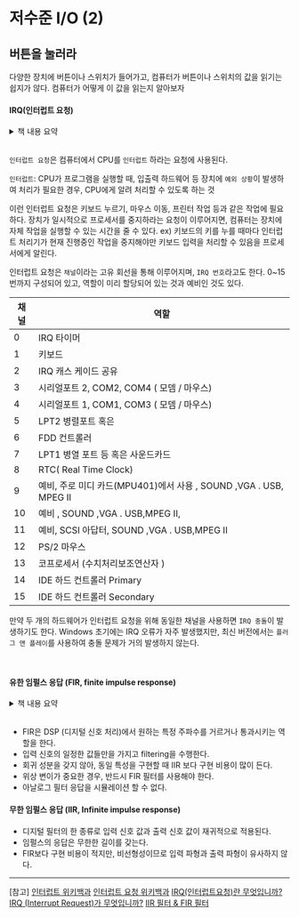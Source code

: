 # 저수준 I/O (2)

## 버튼을 눌러라

다양한 장치에 버튼이나 스위치가 들어가고, 컴퓨터가 버튼이나 스위치의 값을 읽기는 쉽지가 않다. 컴퓨터가 어떻게 이 값을 읽는지 알아보자

#### IRQ(인터럽트 요청)

<details>
<summary>책 내용 요약</summary>
<div>

![간단한 푸시 버튼 회로](https://cdn.discordapp.com/attachments/879215554379018243/987698439154458665/unknown.png)

R = 풀업 저항(pull-up)
**버튼이 눌리지 않은 경우** - 저항이 인터럽트 요청 핀에 연결된 선의 전압을 공급 전압까지 올려 논리 1을 만들어준다. - 버튼이 눌리면 저항은 전류를 제한하면서 IRQ에 논리 0을 공급한다.

 <br />

![버튼 바운스](https://media.discordapp.net/attachments/879215554379018243/987693143086493706/IMG_9661.jpg)

그럼 버튼을 눌렀다 떼면 IRQ에 입력되는 신호가 6-5의 왼쪽 신호라고 생각할 수 있다.
그러나 실제로는 버튼의 금속 조각이 접점에 닿으면 잠깐 되팅겨지면서(바운스) 접점에서 떨어진다. 이런 인터럽트가 여러 번 발생할 수 있고, 이를 디바운스 (튕김을 없앰) 해야한다.

![버튼 디바운스 타이머](https://cdn.discordapp.com/attachments/879215554379018243/987698658814357654/unknown.png)

따라서 인터럽트 핸들러에 타이머를 설정하고, 이 시간이 지나면 버튼 상태를 감지하는 방법이 있다. 그러나 이런 방법도 기계 부품이 낡음에 따라 버튼 바운스 시간이 달라져 타이머 값을 정하기 어렵다.

이런 인터럽트를 만들어내는 일종의 타이머는 대부분의 시스템에 존재한다. 이를 통해 버튼 디바운싱을 해결한다.

</div>
</details>
<br />

`인터럽트 요청`은 컴퓨터에서 CPU를 `인터럽트` 하라는 요청에 사용된다.

`인터럽트`: CPU가 프로그램을 실행할 때, 입출력 하드웨어 등 장치에 `예외 상황`이 발생하여 처리가 필요한 경우, CPU에게 알려 처리할 수 있도록 하는 것

이런 인터럽트 요청은 키보드 누르기, 마우스 이동, 프린터 작업 등과 같은 작업에 필요하다. 장치가 일시적으로 프로세서를 중지하라는 요청이 이루어지면, 컴퓨터는 장치에 자체 작업을 실행할 수 있는 시간을 줄 수 있다.
ex) 키보드의 키를 누를 때마다 인터럽트 처리기가 현재 진행중인 작업을 중지해야만 키보드 입력을 처리할 수 있음을 프로세서에게 알린다.

인터럽트 요청은 `채널`이라는 고유 회선을 통해 이루어지며, `IRQ 번호`라고도 한다.
0~15번까지 구성되어 있고, 역할이 미리 할당되어 있는 것과 예비인 것도 있다.

| 채널 | 역할                                                              |
| ---- | ----------------------------------------------------------------- |
| 0    | IRQ 타이머                                                        |
| 1    | 키보드                                                            |
| 2    | IRQ 캐스 케이드 공유                                              |
| 3    | 시리얼포트 2, COM2, COM4 ( 모뎀 / 마우스)                         |
| 4    | 시리얼포트 1, COM1, COM3 ( 모뎀 / 마우스)                         |
| 5    | LPT2 병렬포트 혹은                                                |
| 6    | FDD 컨트롤러                                                      |
| 7    | LPT1 병열 포트 등 혹은 사운드카드                                 |
| 8    | RTC( Real Time Clock)                                             |
| 9    | 예비, 주로 미디 카드(MPU401)에서 사용 , SOUND ,VGA . USB, MPEG II |
| 10   | 예비 , SOUND ,VGA . USB,MPEG II,                                  |
| 11   | 예비, SCSI 아답터, SOUND ,VGA . USB,MPEG II                       |
| 12   | PS/2 마우스                                                       |
| 13   | 코프로세서 (수치처리보조연산자 )                                  |
| 14   | IDE 하드 컨트롤러 Primary                                         |
| 15   | IDE 하드 컨트롤러 Secondary                                       |

만약 두 개의 하드웨어가 인터럽트 요청을 위해 동일한 채널을 사용하면 `IRQ 충돌`이 발생하기도 한다.
Windows 초기에는 IRQ 오류가 자주 발생했지만, 최신 버전에서는 `플러그 앤 플레이`를 사용하여 충돌 문제가 거의 발생하지 않는다.

<br />

#### 유한 임펄스 응답 (FIR, finite impulse response)

<details>
<summary>책 내용 요약</summary>
<div>
![FIR 필터 버튼 디바운서](https://mblogthumb-phinf.pstatic.net/MjAxNzEyMDVfMTYg/MDAxNTEyNDgzMzkyNTMy.UJGkD0YZ61FgBsxsZX6wwPygY-ptCMGFCPTz0aTivPQg.QBnTPIsy78oIVJzsyzhFXURq_rRvztq0uWK15sJ-SEkg.PNG.pro_000/%EC%BA%A1%EC%B2%98.PNG?type=w2)
FIR은 큐(queue)로, 타이머 틱이 발생할 때마다 가장 오래된 값을 버리고, 새 값을 넣으면서 각 값을 하나씩 시프트 한다.  
배열 원소들을 OR 해서 상태를 만들어낸다.
원소가 2개(current, previous)있는 큐의 current 입력으로 넣는다.
current에 값을 넣기 직전 current 값은 previous로 옮긴다.
current값과 previous값을 XOR 하면 어떤 버튼이 상태가 바뀌었는지 알 수 있다.
</div>
</details>
<br />

- FIR은 DSP (디지털 신호 처리)에서 원하는 특정 주파수를 거르거나 통과시키는 역할을 한다.
- 입력 신호의 일정한 값들만을 가지고 filtering을 수행한다.
- 회귀 성분을 갖지 않아, 동일 특성을 구현할 때 IIR 보다 구현 비용이 많이 든다.
- 위상 변이가 중요한 경우, 반드시 FIR 필터를 사용해야 한다.
- 아날로그 필터 응답을 시뮬레이션 할 수 없다.

#### 무한 임펄스 응답 (IIR, Infinite impulse response)

- 디지털 필터의 한 종류로 입력 신호 값과 출력 신호 값이 재귀적으로 적용된다.
- 임펄스의 응답은 무한한 길이를 갖는다.
- FIR보다 구현 비용이 적지만, 비선형성이므로 입력 파형과 출력 파형이 유사하지 않다.

---

[참고]
[인터럽트 위키백과](https://ko.wikipedia.org/wiki/%EC%9D%B8%ED%84%B0%EB%9F%BD%ED%8A%B8)
[인터럽트 요청 위키백과](https://ko.wikipedia.org/wiki/%EC%9D%B8%ED%84%B0%EB%9F%BD%ED%8A%B8_%EC%9A%94%EC%B2%AD)
[IRQ(인터럽트요청)란 무엇입니까?](https://ko.eyewated.com/irq-%EC%9D%B8%ED%84%B0%EB%9F%BD%ED%8A%B8-%EC%9A%94%EC%B2%AD-%EB%9E%80-%EB%AC%B4%EC%97%87%EC%9E%85%EB%8B%88%EA%B9%8C/)
[IRQ (Interrupt Request)가 무엇입니까?](https://www.sony.co.kr/electronics/support/articles/S500082584)
[IIR 필터 & FIR 필터](https://m.blog.naver.com/PostView.naver?isHttpsRedirect=true&blogId=futuremain&logNo=221299403374)

